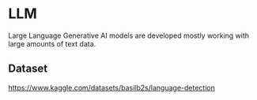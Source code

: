 # LLM
Large Language Generative AI models are developed mostly working with large amounts of text data.

## Dataset
https://www.kaggle.com/datasets/basilb2s/language-detection

